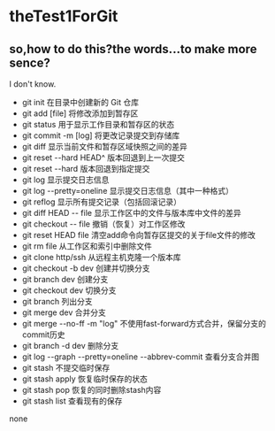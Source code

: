 # theTest1ForGit
## so,how to do this?the words...to make more sence?
I don't know.

+ git init 在目录中创建新的 Git 仓库
+ git add [file] 将修改添加到暂存区
+ git status 用于显示工作目录和暂存区的状态
+ git commit -m [log] 将更改记录提交到存储库
+ git diff 显示当前文件和暂存区域快照之间的差异
+ git reset --hard HEAD^ 版本回退到上一次提交
+ git reset --hard <commit id> 版本回退到指定提交
+ git log 显示提交日志信息
+ git log --pretty=oneline 显示提交日志信息（其中一种格式）
+ git reflog 显示所有提交记录（包括回滚记录）
+ git diff HEAD -- file 显示工作区中的文件与版本库中文件的差异
+ git checkout -- file 撤销（恢复）对工作区修改
+ git reset HEAD file 清空add命令向暂存区提交的关于file文件的修改
+ git rm file 从工作区和索引中删除文件
+ git clone http/ssh 从远程主机克隆一个版本库
+ git checkout -b dev 创建并切换分支
+ git branch dev 创建分支
+ git checkout dev 切换分支
+ git branch 列出分支
+ git merge dev 合并分支
+ git merge --no-ff -m "log" 不使用fast-forward方式合并，保留分支的commit历史
+ git branch -d dev 删除分支
+ git log --graph --pretty=oneline --abbrev-commit 查看分支合并图
+ git stash 不提交临时保存
+ git stash apply 恢复临时保存的状态
+ git stash pop 恢复的同时删除stash内容
+ git stash list 查看现有的保存

none
